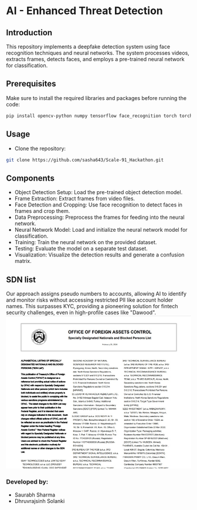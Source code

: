 # AI - Enhanced Threat Detection

## Introduction

This repository implements a deepfake detection system using face recognition techniques and neural networks. The system processes videos, extracts frames, detects faces, and employs a pre-trained neural network for classification.

## Prerequisites

Make sure to install the required libraries and packages before running the code:

```bash
pip install opencv-python numpy tensorflow face_recognition torch torchvision tqdm matplotlib seaborn
```

## Usage

- Clone the repository:

```bash
git clone https://github.com/sasha643/Scale-91_Hackathon.git
```
## Components

- Object Detection Setup: Load the pre-trained object detection model.
- Frame Extraction: Extract frames from video files.
- Face Detection and Cropping: Use face recognition to detect faces in frames and crop them.
- Data Preprocessing: Preprocess the frames for feeding into the neural network.
- Neural Network Model: Load and initialize the neural network model for classification.
- Training: Train the neural network on the provided dataset.
- Testing: Evaluate the model on a separate test dataset.
- Visualization: Visualize the detection results and generate a confusion matrix.

## SDN list

Our approach assigns pseudo numbers to accounts, allowing AI to identify and monitor risks without accessing restricted PII like account holder names. This surpasses KYC, providing a pioneering solution for fintech security challenges, even in high-profile cases like "Dawood".
![Image Description](https://raw.githubusercontent.com/sasha643/Scale-91_Hackathon/main/WhatsApp%20Image%202024-02-22%20at%208.17.26%20PM.jpeg)

### Developed by: 

- Saurabh Sharma
- Dhruvrajsinh Solanki
